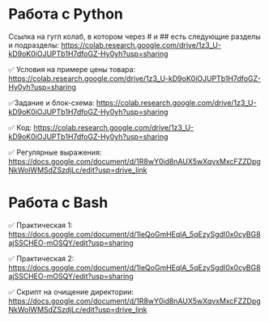# Работа с Python
Ссылка на гугл колаб, в котором через # и ## есть следующие разделы и подразделы: https://colab.research.google.com/drive/1z3_U-kD9oK0iOJUPTb1H7dfoGZ-Hy0yh?usp=sharing

✅ Условия на примере цены товара: https://colab.research.google.com/drive/1z3_U-kD9oK0iOJUPTb1H7dfoGZ-Hy0yh?usp=sharing
 
✅Задание и блок-схема: https://colab.research.google.com/drive/1z3_U-kD9oK0iOJUPTb1H7dfoGZ-Hy0yh?usp=sharing
 
✅ Код: https://colab.research.google.com/drive/1z3_U-kD9oK0iOJUPTb1H7dfoGZ-Hy0yh?usp=sharing

✅ Регулярные выражения: https://docs.google.com/document/d/1R8wY0id8nAUX5wXqvxMxcFZZDpgNkWolWMSdZSzdjLc/edit?usp=drive_link

 # Работа с Bash
✅ Практическая 1: https://docs.google.com/document/d/1leQoGmHEqlA_5qEzySgdI0x0cyBG8ajSSCHEO-mOSQY/edit?usp=sharing
  
✅  Практическая 2: https://docs.google.com/document/d/1leQoGmHEqlA_5qEzySgdI0x0cyBG8ajSSCHEO-mOSQY/edit?usp=sharing

✅ Скрипт на очищение директории: https://docs.google.com/document/d/1R8wY0id8nAUX5wXqvxMxcFZZDpgNkWolWMSdZSzdjLc/edit?usp=drive_link
  

